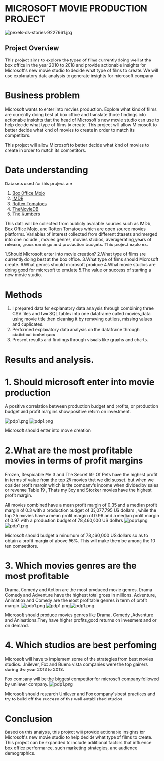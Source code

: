 #        MICROSOFT MOVIE PRODUCTION PROJECT
![pexels-ds-stories-9227661.jpg](attachment:pexels-ds-stories-9227661.jpg)


## Project Overview
This project aims to explore the types of films currently doing well at the box office in the year 2010 to 2018 and provide actionable insights for Microsoft's new movie studio to decide what type of films to create. We will use explanatory data analysis to generate insights for microsoft company

# Business problem
Microsoft wants to enter into movies production. Explore what kind of films are currently doing best at box office and translate those findings into actionable insights that the head of Microsoft's new movie studio can use to help decide what type of films to create. This project will allow Microsoft to better decide what kind of movies to create in order to match its competitors.

This project will allow Microsoft to better decide what kind of movies to create in order to match its competitors.

# Data understanding
Datasets used for this project are
1. [Box Office Mojo](https://www.boxofficemojo.com/)
2. [IMDB](https://www.imdb.com/)
3. [Rotten Tomatoes](https://www.rottentomatoes.com/)
4. [TheMovieDB](https://www.themoviedb.org/)
5. [The Numbers](https://www.the-numbers.com/)

This data will be collected from publicly available sources such as IMDb, Box Office Mojo, and Rotten Tomatoes which are open source movies platforms. Variables of interest collected from different dtasets and merged into one include , movies genres, movies studios, averagerating,years of release, gross earnings and production budgets.
This project explores:

1.Should Microsoft enter into movie creation?
2.What type of films are currently doing best at the box office.
3.What type of films should Microsoft create.
6.What genres should microsoft produce
4.What  movie studios are doing good for microsoft to emulate
5.The value or success of starting a new movie studio.

# Methods
 1. I prepared data for explanatory data analysis through combining three CSV files  and two SQL tables into one dataframe called movies_data using movie title  then cleaning it by remeving outliers, missing values and duplicates.
2. Performed explanatory data analysis on the dataframe through statistical techniques
3. Present results and findings through visuals like graphs and charts.

# Results and analysis.

#  1. Should microsoft enter into movie production

A positive correlation between production budget and profits, or production budget and profit margins show positive return on investment.

![pdp1.png](/Downloads/pdp1.png)
![pdp1.png](/Downloads/pdp2.png)

Microsoft should enter into movie creation

# 2.What are the most profitable movies in terms of profit margins
 Frozen, Despicable Me 3 and The Secret life Of Pets have the highest profit in terms of value from the top 25 movies that we did subset. but when we cosider profit margin  which is the company's  income when divided by sales or revenue  Table 19 , Thats my Boy and Stocker movies have the highest profit margin.

All movies combined have a mean profit margin of 0.35 and a median profit margin of 0.3 with a production budget of 35,077,795 US dollars , while the top 25 movies have a mean profit margin of 0.96 and a median profit margin of 0.97 with a production budget of 78,460,000 US dollars
![pdp1.png](/Downloads/mpm1.png)
![pdp1.png](/Downloads/mpm2.png)

Microsoft should budget a minumum of 78,460,000 US dollars so as to obtain a profit margin of above 96%. This will make them be among the 10 ten competitors.


# 3. Which movies genres are the most profitable
Drama, Comedy and Action are the most produced movie genres.
Drama Comedy and Adventure have the highest  total gross in millions.
Adventure, Animation and Comedy are the most profitable genres in term of profit margin.
![pdp1.png](/Downloads/mpg1.png)
![pdp1.png](/Downloads/mpg1.png)
![pdp1.png](/Downloads/mpg3.png)


Microsoft should produce  movies genres like Drama, Comedy ,Adventure and Animations.They have higher profits,good  returns on invesment and or on demand.

# 4. Which studios are best perfoming
Microsoft will have to implement some of the strategies from best movies studios.
Unilever, Fox and Buena vista companies were the top gainers during the year 2013 to 2018.

Fox company will be the biggest competitor for microsoft company followed by unilever company.
![pdp1.png](/Downloads/s1.png)



Microsoft should research  Unilever and Fox company's  best practices and try to build off the success of this well established studios

# Conclusion
Based on this analysis, this project will provide actionable insights for Microsoft's new movie studio to help decide what type of films to create.
This project can be expanded to include additional factors that influence box office performance, such  marketing strategies, and audience demographics.









